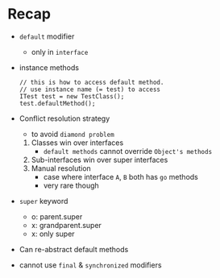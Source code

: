 # Recap

- `default` modifier
  - only in `interface`
- instance methods
  ```
  // this is how to access default method.
  // use instance name (= test) to access
  ITest test = new TestClass();
  test.defaultMethod();
  ```
- Conflict resolution strategy

  - to avoid `diamond problem`

  1. Classes win over interfaces
     - `default methods` cannot override `Object's methods`
  2. Sub-interfaces win over super interfaces
  3. Manual resolution
     - case where interface `A`, `B` both has `go` methods
     - very rare though

- `super` keyword

  - o: parent.super
  - x: grandparent.super
  - x: only super

- Can re-abstract default methods
- cannot use `final` & `synchronized` modifiers
